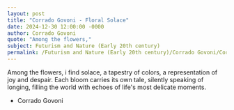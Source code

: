 ```yaml
---
layout: post
title: "Corrado Govoni - Floral Solace"
date: 2024-12-30 12:00:00 -0000
author: Corrado Govoni
quote: "Among the flowers,"
subject: Futurism and Nature (Early 20th century)
permalink: /Futurism and Nature (Early 20th century)/Corrado Govoni/Corrado Govoni - Floral Solace
---
```


Among the flowers,
i find solace,
a tapestry of colors,
a representation
of joy and despair.
Each bloom carries
its own tale,
silently speaking
of longing,
filling the world
with echoes of life's
most delicate moments.

- Corrado Govoni
